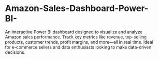 # Amazon-Sales-Dashboard-Power-BI-

An interactive Power BI dashboard designed to visualize and analyze Amazon sales performance. Track key metrics like revenue, top-selling products, customer trends, profit margins, and more—all in real time. Ideal for e-commerce sellers and data enthusiasts looking to make data-driven decisions.


